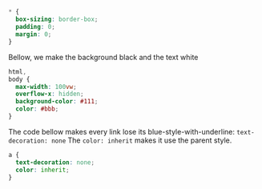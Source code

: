 ##

```css
* {
  box-sizing: border-box;
  padding: 0;
  margin: 0;
}
```

Bellow, we make the background black and the text white
```css
html,
body {
  max-width: 100vw;
  overflow-x: hidden;
  background-color: #111;
  color: #bbb;
}
```

The code bellow makes every link lose its blue-style-with-underline: ``text-decoration: none``
The ``color: inherit`` makes it use the parent style.

```css
a {
  text-decoration: none;
  color: inherit;
}
```